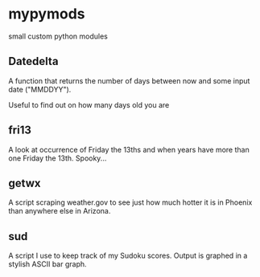 # mypymods
small custom python modules

## Datedelta

A function that returns the number of days between now and some input date ("MMDDYY"). 

Useful to find out on how many days old you are

## fri13

A look at occurrence of Friday the 13ths and when years have more than one Friday the 13th.  Spooky...

## getwx

A script scraping weather.gov to see just how much hotter it is in Phoenix than anywhere else in Arizona.

## sud

A script I use to keep track of my Sudoku scores. Output is graphed in a stylish ASCII bar graph.
